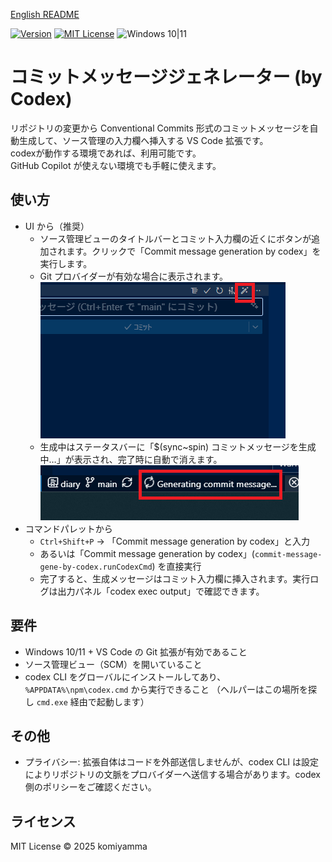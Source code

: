 [English README](README.md)

[![Version](https://img.shields.io/badge/version-v0.1.9-4094ff.svg)](https://marketplace.visualstudio.com/items?itemName=komiyamma.commit-message-gene-by-codex)
[![MIT License](https://img.shields.io/badge/license-MIT-blue.svg?style=flat)](LICENSE)
![Windows 10|11](https://img.shields.io/badge/Windows-_10_|_11-6479ff.svg?logo=windows&logoColor=white)

# コミットメッセージジェネレーター (by Codex)

リポジトリの変更から Conventional Commits 形式のコミットメッセージを自動生成して、ソース管理の入力欄へ挿入する VS Code 拡張です。  
codexが動作する環境であれば、利用可能です。  
GitHub Copilot が使えない環境でも手軽に使えます。

## 使い方

- UI から（推奨）
  - ソース管理ビューのタイトルバーとコミット入力欄の近くにボタンが追加されます。クリックで「Commit message generation by codex」を実行します。
  - Git プロバイダーが有効な場合に表示されます。  
  [![Commit Input Box Button](images/button.png)](images/button.png)
  - 生成中はステータスバーに「$(sync~spin) コミットメッセージを生成中…」が表示され、完了時に自動で消えます。  
  [![Commit StatusBar](images/statusbar.png)](images/statusbar.png)
- コマンドパレットから
  - `Ctrl+Shift+P` → 「Commit message generation by codex」と入力
  - あるいは「Commit message generation by codex」(`commit-message-gene-by-codex.runCodexCmd`) を直接実行
  - 完了すると、生成メッセージはコミット入力欄に挿入されます。実行ログは出力パネル「codex exec output」で確認できます。

## 要件

- Windows 10/11 + VS Code の Git 拡張が有効であること
- ソース管理ビュー（SCM）を開いていること
- codex CLI をグローバルにインストールしてあり、`%APPDATA%\npm\codex.cmd` から実行できること  （ヘルパーはこの場所を探し `cmd.exe` 経由で起動します）

## その他

- プライバシー: 拡張自体はコードを外部送信しませんが、codex CLI は設定によりリポジトリの文脈をプロバイダーへ送信する場合があります。codex 側のポリシーをご確認ください。

## ライセンス

MIT License © 2025 komiyamma
